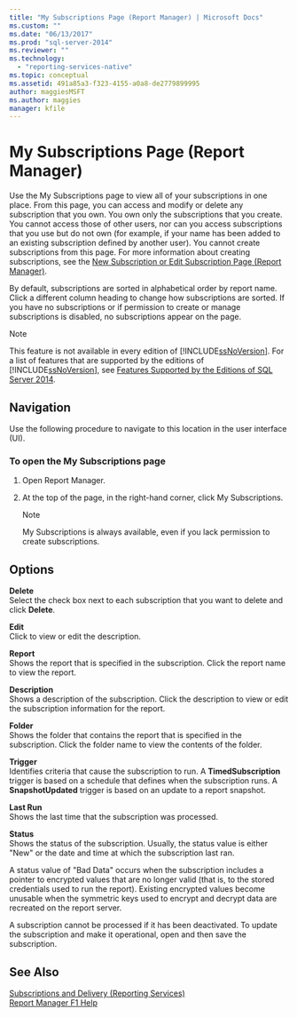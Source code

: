 ```yaml
---
title: "My Subscriptions Page (Report Manager) | Microsoft Docs"
ms.custom: ""
ms.date: "06/13/2017"
ms.prod: "sql-server-2014"
ms.reviewer: ""
ms.technology: 
  - "reporting-services-native"
ms.topic: conceptual
ms.assetid: 491a85a3-f323-4155-a0a8-de2779899995
author: maggiesMSFT
ms.author: maggies
manager: kfile
---
```

# My Subscriptions Page (Report Manager)
  Use the My Subscriptions page to view all of your subscriptions in one place. From this page, you can access and modify or delete any subscription that you own. You own only the subscriptions that you create. You cannot access those of other users, nor can you access subscriptions that you use but do not own (for example, if your name has been added to an existing subscription defined by another user). You cannot create subscriptions from this page. For more information about creating subscriptions, see the [New Subscription or Edit Subscription Page &#40;Report Manager&#41;](../../2014/reporting-services/new-subscription-or-edit-subscription-page-report-manager.md).  
  
 By default, subscriptions are sorted in alphabetical order by report name. Click a different column heading to change how subscriptions are sorted. If you have no subscriptions or if permission to create or manage subscriptions is disabled, no subscriptions appear on the page.  
  
> [!NOTE]  
>  This feature is not available in every edition of [!INCLUDE[ssNoVersion](../includes/ssnoversion-md.md)]. For a list of features that are supported by the editions of [!INCLUDE[ssNoVersion](../includes/ssnoversion-md.md)], see [Features Supported by the Editions of SQL Server 2014](../../2014/getting-started/features-supported-by-the-editions-of-sql-server-2014.md).  
  
## Navigation  
 Use the following procedure to navigate to this location in the user interface (UI).  
  
### To open the My Subscriptions page  
  
1.  Open Report Manager.  
  
2.  At the top of the page, in the right-hand corner, click My Subscriptions.  
  
    > [!NOTE]  
    >  My Subscriptions is always available, even if you lack permission to create subscriptions.  
  
## Options  
 **Delete**  
 Select the check box next to each subscription that you want to delete and click **Delete**.  
  
 **Edit**  
 Click to view or edit the description.  
  
 **Report**  
 Shows the report that is specified in the subscription. Click the report name to view the report.  
  
 **Description**  
 Shows a description of the subscription. Click the description to view or edit the subscription information for the report.  
  
 **Folder**  
 Shows the folder that contains the report that is specified in the subscription. Click the folder name to view the contents of the folder.  
  
 **Trigger**  
 Identifies criteria that cause the subscription to run. A **TimedSubscription** trigger is based on a schedule that defines when the subscription runs. A **SnapshotUpdated** trigger is based on an update to a report snapshot.  
  
 **Last Run**  
 Shows the last time that the subscription was processed.  
  
 **Status**  
 Shows the status of the subscription. Usually, the status value is either "New" or the date and time at which the subscription last ran.  
  
 A status value of "Bad Data" occurs when the subscription includes a pointer to encrypted values that are no longer valid (that is, to the stored credentials used to run the report). Existing encrypted values become unusable when the symmetric keys used to encrypt and decrypt data are recreated on the report server.  
  
 A subscription cannot be processed if it has been deactivated. To update the subscription and make it operational, open and then save the subscription.  
  
## See Also  
 [Subscriptions and Delivery &#40;Reporting Services&#41;](subscriptions/subscriptions-and-delivery-reporting-services.md)   
 [Report Manager F1 Help](../../2014/reporting-services/report-manager-f1-help.md)  
  
  
